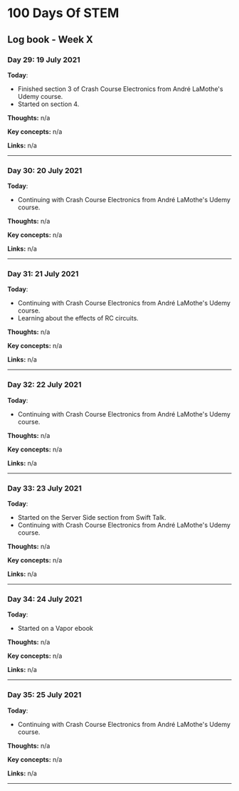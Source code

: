 # 100 Days Of STEM

## Log book - Week X

### Day 29: 19 July 2021

**Today**: 

* Finished section 3 of Crash Course Electronics from André LaMothe's Udemy course.
* Started on section 4.

**Thoughts:** n/a

**Key concepts:** n/a

**Links:** n/a

---

### Day 30: 20 July 2021

**Today**: 

* Continuing with Crash Course Electronics from André LaMothe's Udemy course.

**Thoughts:** n/a

**Key concepts:** n/a

**Links:** n/a

---

### Day 31: 21 July 2021

**Today**: 

* Continuing with Crash Course Electronics from André LaMothe's Udemy course.
* Learning about the effects of RC circuits.

**Thoughts:** n/a

**Key concepts:** n/a

**Links:** n/a

---

### Day 32: 22 July 2021

**Today**: 

* Continuing with Crash Course Electronics from André LaMothe's Udemy course.

**Thoughts:** n/a

**Key concepts:** n/a

**Links:** n/a

---

### Day 33: 23 July 2021

**Today**: 

* Started on the Server Side section from Swift Talk.
* Continuing with Crash Course Electronics from André LaMothe's Udemy course.

**Thoughts:** n/a

**Key concepts:** n/a

**Links:** n/a

---

### Day 34: 24 July 2021

**Today**: 

* Started on a Vapor ebook

**Thoughts:** n/a

**Key concepts:** n/a

**Links:** n/a

---

### Day 35: 25 July 2021

**Today**: 

* Continuing with Crash Course Electronics from André LaMothe's Udemy course.

**Thoughts:** n/a

**Key concepts:** n/a

**Links:** n/a

---
